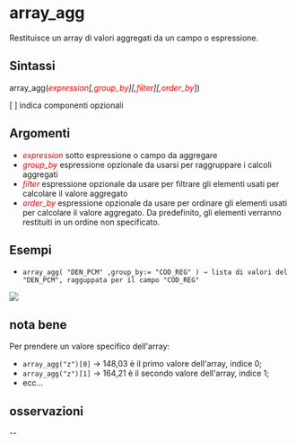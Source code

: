 # array_agg

Restituisce un array di valori aggregati da un campo o espressione.

## Sintassi

array_agg(_<span style="color:red;">expression</span>[,<span style="color:red;">group_by</span>][,<span style="color:red;">filter</span>][,<span style="color:red;">order_by</span>_])

[ ] indica componenti opzionali

## Argomenti

* _<span style="color:red;">expression</span>_ sotto espressione o campo da aggregare
* _<span style="color:red;">group_by</span>_ espressione opzionale da usarsi per raggruppare i calcoli aggregati
* _<span style="color:red;">filter</span>_ espressione opzionale da usare per filtrare gli elementi usati per calcolare il valore aggregato
* _<span style="color:red;">order_by</span>_ espressione opzionale da usare per ordinare gli elementi usati per calcolare il valore aggregato. Da predefinito, gli elementi verranno restituiti in un ordine non specificato.

## Esempi

* `array_agg( "DEN_PCM" ,group_by:= "COD_REG" ) → lista di valori del "DEN_PCM", ragguppata per il campo "COD_REG"`

![](/img/aggregates/array_agg/array_agg1.png)

## nota bene

Per prendere un valore specifico dell'array: 
- `array_agg("z")[0]` → 148,03 è il primo valore dell'array, indice 0;
- `array_agg("z")[1]` → 164,21 è il secondo valore dell'array, indice 1;
- ecc...

## osservazioni

--
